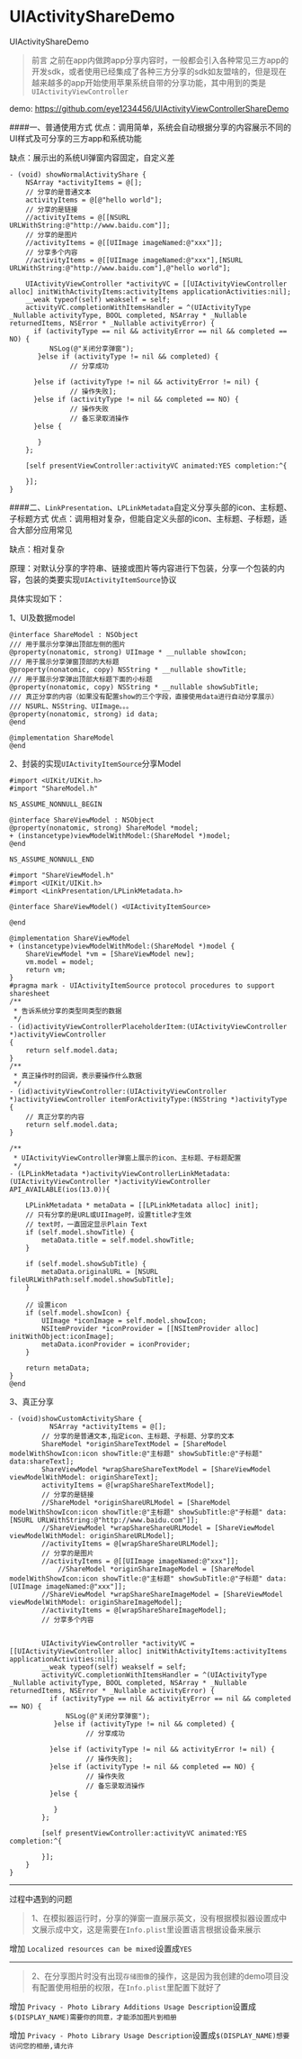 # UIActivityShareDemo
UIActivityShareDemo

> 前言
> 之前在app内做跨app分享内容时，一般都会引入各种常见三方app的开发sdk，或者使用已经集成了各种三方分享的sdk如友盟啥的，但是现在越来越多的app开始使用苹果系统自带的分享功能，其中用到的类是`UIActivityViewController`

demo: 
https://github.com/eye1234456/UIActivityViewControllerShareDemo

####一、普通使用方式
优点：调用简单，系统会自动根据分享的内容展示不同的UI样式及可分享的三方app和系统功能

缺点：展示出的系统UI弹窗内容固定，自定义差

```
- (void) showNormalActivityShare {
	NSArray *activityItems = @[];
	// 分享的是普通文本
	activityItems = @[@"hello world"];
	// 分享的是链接
	//activityItems = @[[NSURL URLWithString:@"http://www.baidu.com"]];
	// 分享的是图片
	//activityItems = @[[UIImage imageNamed:@"xxx"]];
	// 分享多个内容
	//activityItems = @[[UIImage imageNamed:@"xxx"],[NSURL URLWithString:@"http://www.baidu.com"],@"hello world"];
	
	UIActivityViewController *activityVC = [[UIActivityViewController alloc] initWithActivityItems:activityItems applicationActivities:nil];
	__weak typeof(self) weakself = self;
	activityVC.completionWithItemsHandler = ^(UIActivityType  _Nullable activityType, BOOL completed, NSArray * _Nullable returnedItems, NSError * _Nullable activityError) {
	  if (activityType == nil && activityError == nil && completed == NO) {
	      NSLog(@"关闭分享弹窗");
	   }else if (activityType != nil && completed) {
	           // 分享成功
	           
	  }else if (activityType != nil && activityError != nil) {
	           // 操作失败];
	  }else if (activityType != nil && completed == NO) {
	           // 操作失败
	           // 备忘录取消操作
	  }else {
	
	   }
	};
	    
	[self presentViewController:activityVC animated:YES completion:^{
	    
	}];
}
```

####二、`LinkPresentation`、`LPLinkMetadata`自定义分享头部的icon、主标题、子标题方式
优点：调用相对复杂，但能自定义头部的icon、主标题、子标题，适合大部分应用常见

缺点：相对复杂

原理：对默认分享的字符串、链接或图片等内容进行下包装，分享一个包装的内容，包装的类要实现`UIActivityItemSource`协议

具体实现如下：

1、UI及数据model

```
@interface ShareModel : NSObject
/// 用于展示分享弹出顶部左侧的图片
@property(nonatomic, strong) UIImage * __nullable showIcon;
/// 用于展示分享弹窗顶部的大标题
@property(nonatomic, copy) NSString * __nullable showTitle;
/// 用于展示分享弹出顶部大标题下面的小标题
@property(nonatomic, copy) NSString * __nullable showSubTitle;
/// 真正分享的内容（如果没有配置show的三个字段，直接使用data进行自动分享展示）
/// NSURL、NSString、UIImage。。。
@property(nonatomic, strong) id data;
@end

@implementation ShareModel
@end
```

2、封装的实现`UIActivityItemSource`分享Model

```
#import <UIKit/UIKit.h>
#import "ShareModel.h"

NS_ASSUME_NONNULL_BEGIN

@interface ShareViewModel : NSObject
@property(nonatomic, strong) ShareModel *model;
+ (instancetype)viewModelWithModel:(ShareModel *)model;
@end

NS_ASSUME_NONNULL_END
```

```
#import "ShareViewModel.h"
#import <UIKit/UIKit.h>
#import <LinkPresentation/LPLinkMetadata.h>

@interface ShareViewModel() <UIActivityItemSource>

@end

@implementation ShareViewModel
+ (instancetype)viewModelWithModel:(ShareModel *)model {
    ShareViewModel *vm = [ShareViewModel new];
    vm.model = model;
    return vm;
}
#pragma mark - UIActivityItemSource protocol procedures to support sharesheet
/**
 * 告诉系统分享的类型同类型的数据
 */
- (id)activityViewControllerPlaceholderItem:(UIActivityViewController *)activityViewController
{
    return self.model.data;
}
/**
 * 真正操作时的回调，表示要操作什么数据
 */
- (id)activityViewController:(UIActivityViewController *)activityViewController itemForActivityType:(NSString *)activityType
{
    // 真正分享的内容
    return self.model.data;
}

/**
 * UIActivityViewController弹窗上展示的icon、主标题、子标题配置
 */
- (LPLinkMetadata *)activityViewControllerLinkMetadata:(UIActivityViewController *)activityViewController  API_AVAILABLE(ios(13.0)){
    
    LPLinkMetadata * metaData = [[LPLinkMetadata alloc] init];
    // 只有分享的是URL或UIImage时，设置title才生效
    // text时，一直固定显示Plain Text
    if (self.model.showTitle) {
        metaData.title = self.model.showTitle;
    }
    
    if (self.model.showSubTitle) {
        metaData.originalURL = [NSURL fileURLWithPath:self.model.showSubTitle];
    }
    
    // 设置icon
    if (self.model.showIcon) {
        UIImage *iconImage = self.model.showIcon;
        NSItemProvider *iconProvider = [[NSItemProvider alloc] initWithObject:iconImage];
        metaData.iconProvider = iconProvider;
    }
    
    return metaData;
}
@end
```

3、真正分享

```
- (void)showCustomActivityShare {
	      NSArray *activityItems = @[];
		// 分享的是普通文本,指定icon、主标题、子标题、分享的文本
		ShareModel *originShareTextModel = [ShareModel modelWithShowIcon:icon showTitle:@"主标题" showSubTitle:@"子标题" data:shareText];
		ShareViewModel *wrapShareShareTextModel = [ShareViewModel viewModelWithModel: originShareText];
		activityItems = @[wrapShareShareTextModel];
		// 分享的是链接
		//ShareModel *originShareURLModel = [ShareModel modelWithShowIcon:icon showTitle:@"主标题" showSubTitle:@"子标题" data:[NSURL URLWithString:@"http://www.baidu.com"]];
		//ShareViewModel *wrapShareShareURLModel = [ShareViewModel viewModelWithModel: originShareURLModel];
		//activityItems = @[wrapShareShareURLModel];
		// 分享的是图片
		//activityItems = @[[UIImage imageNamed:@"xxx"]];
			//ShareModel *originShareImageModel = [ShareModel modelWithShowIcon:icon showTitle:@"主标题" showSubTitle:@"子标题" data:[UIImage imageNamed:@"xxx"]];
		//ShareViewModel *wrapShareShareImageModel = [ShareViewModel viewModelWithModel: originShareImageModel];
		//activityItems = @[wrapShareShareImageModel];
		// 分享多个内容
		
		
		UIActivityViewController *activityVC = [[UIActivityViewController alloc] initWithActivityItems:activityItems applicationActivities:nil];
		__weak typeof(self) weakself = self;
		activityVC.completionWithItemsHandler = ^(UIActivityType  _Nullable activityType, BOOL completed, NSArray * _Nullable returnedItems, NSError * _Nullable activityError) {
		  if (activityType == nil && activityError == nil && completed == NO) {
		      NSLog(@"关闭分享弹窗");
		   }else if (activityType != nil && completed) {
		           // 分享成功
		           
		  }else if (activityType != nil && activityError != nil) {
		           // 操作失败];
		  }else if (activityType != nil && completed == NO) {
		           // 操作失败
		           // 备忘录取消操作
		  }else {
		
		   }
		};
		    
		[self presentViewController:activityVC animated:YES completion:^{
		    
		}];
	}
}
```


-----
过程中遇到的问题
> 1、在模拟器运行时，分享的弹窗一直展示英文，没有根据模拟器设置成中文展示成中文，这是需要在`Info.plist`里设置语言根据设备来展示

增加 `Localized resources can be mixed`设置成`YES`

---

> 2、在分享图片时没有出现`存储图像`的操作，这是因为我创建的demo项目没有配置使用相册的权限，在`Info.plist`里配置下就好了

增加 `Privacy - Photo Library Additions Usage Description`设置成`$(DISPLAY_NAME)需要你的同意，才能添加图片到相册`

增加 `Privacy - Photo Library Usage Description`设置成`$(DISPLAY_NAME)想要访问您的相册,请允许`
